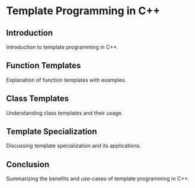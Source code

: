 # Template Programming in C++

## Introduction
Introduction to template programming in C++.

## Function Templates
Explanation of function templates with examples.

## Class Templates
Understanding class templates and their usage.

## Template Specialization
Discussing template specialization and its applications.

## Conclusion
Summarizing the benefits and use-cases of template programming in C++.
